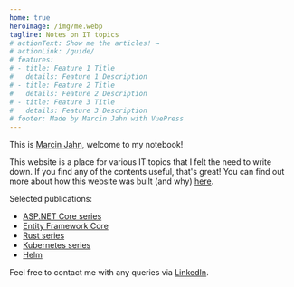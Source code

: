 ```yaml
---
home: true
heroImage: /img/me.webp
tagline: Notes on IT topics
# actionText: Show me the articles! →
# actionLink: /guide/
# features:
# - title: Feature 1 Title
#   details: Feature 1 Description
# - title: Feature 2 Title
#   details: Feature 2 Description
# - title: Feature 3 Title
#   details: Feature 3 Description
# footer: Made by Marcin Jahn with VuePress
---
```


This is [Marcin Jahn](/meta/who-am-i.md), welcome to my notebook!

This website is a place for various IT topics that I felt the need to write
down. If you find any of the contents useful, that's great! You can find
out more about how this website was built (and why)
[here](/meta/this-website.md).

Selected publications:

- [ASP.NET
Core
series](/programming/dotnet/asp-net-core/overview.md)
- [Entity Framework Core](/programming/dotnet/entity-framework-core/)
- [Rust series](/programming/rust/overview.md)
- [Kubernetes
series](/dev-tools/kubernetes/meaning.md)
- [Helm](/dev-tools/kubernetes/helm.md)

Feel free to contact me with any queries via <a
href="https://www.linkedin.com/in/marcin-jahn-63a9b915b/?locale=en_US">LinkedIn</a>.